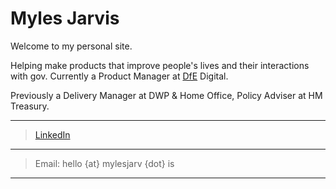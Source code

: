 # Myles Jarvis

Welcome to my personal site. 

Helping make products that improve people's lives and their interactions with gov. Currently a Product Manager at [DfE](https://www.gov.uk/government/organisations/department-for-education) Digital. 

Previously a Delivery Manager at DWP & Home Office, Policy Adviser at HM Treasury.

***

> [LinkedIn](https://www.linkedin.com/in/mylesjarvis/)

***

> Email: hello {at} mylesjarv {dot} is

***



